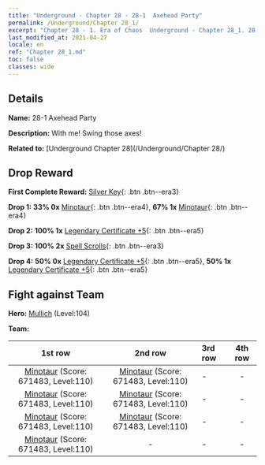 ```yaml
---
title: "Underground - Chapter 28 - 28-1  Axehead Party"
permalink: /Underground/Chapter 28_1/
excerpt: "Chapter 28 - 1. Era of Chaos  Underground - Chapter 28_1. 28-1  Axehead Party"
last_modified_at: 2021-04-27
locale: en
ref: "Chapter 28_1.md"
toc: false
classes: wide
---
```


## Details

 **Name:** 28-1  Axehead Party

 **Description:**       With me! Swing those axes!

 **Related to:** [Underground Chapter 28](/Underground/Chapter 28/)

## Drop Reward

 **First Complete Reward:** [Silver Key](/Items/con_693/){: .btn .btn--era3}

 **Drop 1:** **33% 0x** [Minotaur](/Items/unt_248/){: .btn .btn--era4}, **67% 1x** [Minotaur](/Items/unt_248/){: .btn .btn--era4}

 **Drop 2:** **100% 1x** [Legendary Certificate +5](/Items/mat_102/){: .btn .btn--era5}

 **Drop 3:** **100% 2x** [Spell Scrolls](/Items/con_694/){: .btn .btn--era3}

 **Drop 4:** **50% 0x** [Legendary Certificate +5](/Items/mat_102/){: .btn .btn--era5}, **50% 1x** [Legendary Certificate +5](/Items/mat_102/){: .btn .btn--era5}


## Fight against Team
 **Hero:** [Mullich](/heroes/Mullich/) (Level:104)

 **Team:**


  | 1st row | 2nd row | 3rd row | 4th row |
  |:----:|:----:|:----|:----:|
  | [Minotaur](/units/Minotaur/) (Score: 671483, Level:110)  | [Minotaur](/units/Minotaur/) (Score: 671483, Level:110)  | - | - |
  | [Minotaur](/units/Minotaur/) (Score: 671483, Level:110)  | [Minotaur](/units/Minotaur/) (Score: 671483, Level:110)  | - | - |
  | [Minotaur](/units/Minotaur/) (Score: 671483, Level:110)  | [Minotaur](/units/Minotaur/) (Score: 671483, Level:110)  | - | - |
  | [Minotaur](/units/Minotaur/) (Score: 671483, Level:110)  | - | - | - |


